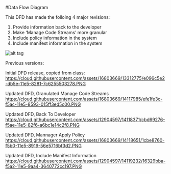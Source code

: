 #Data Flow Diagram

This DFD has made the folloing 4 major revisions: 
1) Provide information back to the developer
2) Make ‘Manage Code Streams’ more granular 
3) Include policy information in the system 
3) Include manifest information in the system 

![alt tag](https://cloud.githubusercontent.com/assets/12904597/14119232/16329bba-f5a2-11e5-9aa4-3640772cc197.PNG)

Previous versions:

Initial DFD release, copied from class:
https://cloud.githubusercontent.com/assets/16803669/13312775/e096c5e2-db5e-11e5-8281-7c6255503278.PNG

Updated DFD, Granulated Manage Code Streams
https://cloud.githubusercontent.com/assets/16803669/14117985/efe1fe3c-f5ac-11e5-8593-015ff3ed5c00.PNG

Updated DFD, Back To Developer
https://cloud.githubusercontent.com/assets/12904597/14118371/cbd69276-f5ae-11e5-82f6-a6bc1e14c2f8.PNG

Updated DFD, Mannager Apply Policy
https://cloud.githubusercontent.com/assets/16803669/14118651/1cbe8760-f5b0-11e5-8919-56e5716bf3d2.PNG

Updated DFD, Include Manifest Information
https://cloud.githubusercontent.com/assets/12904597/14119232/16329bba-f5a2-11e5-9aa4-3640772cc197.PNG
